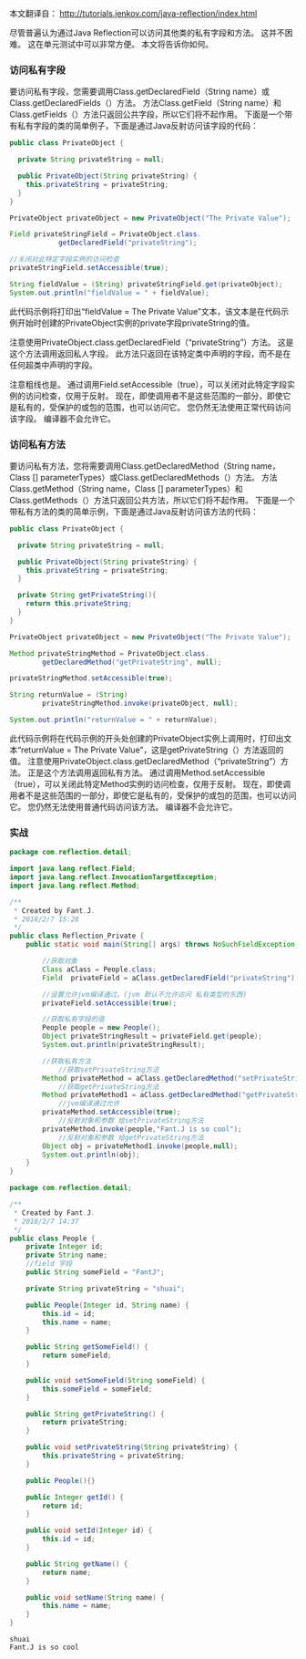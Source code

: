 本文翻译自： http://tutorials.jenkov.com/java-reflection/index.html

尽管普遍认为通过Java Reflection可以访问其他类的私有字段和方法。 这并不困难。 这在单元测试中可以非常方便。 本文将告诉你如何。
  
###   访问私有字段
要访问私有字段，您需要调用Class.getDeclaredField（String name）或Class.getDeclaredFields（）方法。 方法Class.getField（String name）和Class.getFields（）方法只返回公共字段，所以它们将不起作用。 下面是一个带有私有字段的类的简单例子，下面是通过Java反射访问该字段的代码：
```java
public class PrivateObject {

  private String privateString = null;

  public PrivateObject(String privateString) {
    this.privateString = privateString;
  }
}

PrivateObject privateObject = new PrivateObject("The Private Value");

Field privateStringField = PrivateObject.class.
            getDeclaredField("privateString");

//关闭对此特定字段实例的访问检查
privateStringField.setAccessible(true);

String fieldValue = (String) privateStringField.get(privateObject);
System.out.println("fieldValue = " + fieldValue);
```
此代码示例将打印出“fieldValue = The Private Value”文本，该文本是在代码示例开始时创建的PrivateObject实例的private字段privateString的值。

注意使用PrivateObject.class.getDeclaredField（“privateString”）方法。 这是这个方法调用返回私人字段。 此方法只返回在该特定类中声明的字段，而不是在任何超类中声明的字段。

注意粗线也是。 通过调用Field.setAccessible（true），可以关闭对此特定字段实例的访问检查，仅用于反射。 现在，即使调用者不是这些范围的一部分，即使它是私有的，受保护的或包的范围，也可以访问它。 您仍然无法使用正常代码访问该字段。 编译器不会允许它。
###   访问私有方法
要访问私有方法，您将需要调用Class.getDeclaredMethod（String name，Class [] parameterTypes）或Class.getDeclaredMethods（）方法。 方法Class.getMethod（String name，Class [] parameterTypes）和Class.getMethods（）方法只返回公共方法，所以它们将不起作用。 下面是一个带私有方法的类的简单示例，下面是通过Java反射访问该方法的代码：
```java
public class PrivateObject {

  private String privateString = null;

  public PrivateObject(String privateString) {
    this.privateString = privateString;
  }

  private String getPrivateString(){
    return this.privateString;
  }
}
```
```java
PrivateObject privateObject = new PrivateObject("The Private Value");

Method privateStringMethod = PrivateObject.class.
        getDeclaredMethod("getPrivateString", null);

privateStringMethod.setAccessible(true);

String returnValue = (String)
        privateStringMethod.invoke(privateObject, null);

System.out.println("returnValue = " + returnValue);
```
此代码示例将在代码示例的开头处创建的PrivateObject实例上调用时，打印出文本“returnValue = The Private Value”，这是getPrivateString（）方法返回的值。
注意使用PrivateObject.class.getDeclaredMethod（“privateString”）方法。 正是这个方法调用返回私有方法。
 通过调用Method.setAccessible（true），可以关闭此特定Method实例的访问检查，仅用于反射。 现在，即使调用者不是这些范围的一部分，即使它是私有的，受保护的或包的范围，也可以访问它。 您仍然无法使用普通代码访问该方法。 编译器不会允许它。

###   实战


```java
package com.reflection.detail;

import java.lang.reflect.Field;
import java.lang.reflect.InvocationTargetException;
import java.lang.reflect.Method;

/**
 * Created by Fant.J.
 * 2018/2/7 15:28
 */
public class Reflection_Private {
    public static void main(String[] args) throws NoSuchFieldException, IllegalAccessException, NoSuchMethodException, InvocationTargetException {

        //获取对象
        Class aClass = People.class;
        Field  privateField = aClass.getDeclaredField("privateString");

        //设置允许jvm编译通过。(jvm 默认不允许访问 私有类型的东西)
        privateField.setAccessible(true);

        //获取私有字段的值
        People people = new People();
        Object privateStringResult = privateField.get(people);
        System.out.println(privateStringResult);

        //获取私有方法
            //获取setPrivateString方法
        Method privateMethod = aClass.getDeclaredMethod("setPrivateString", String.class);
            //获取getPrivateString方法
        Method privateMethod1 = aClass.getDeclaredMethod("getPrivateString", null);
            //jvm编译通过允许
        privateMethod.setAccessible(true);
            //反射对象和参数 给setPrivateString方法
        privateMethod.invoke(people,"Fant.J is so cool");
            //反射对象和参数 给getPrivateString方法
        Object obj = privateMethod1.invoke(people,null);
        System.out.println(obj);
    }
}

```

```java
package com.reflection.detail;

/**
 * Created by Fant.J.
 * 2018/2/7 14:37
 */
public class People {
    private Integer id;
    private String name;
    //field 字段
    public String someField = "FantJ";

    private String privateString = "shuai";

    public People(Integer id, String name) {
        this.id = id;
        this.name = name;
    }

    public String getSomeField() {
        return someField;
    }

    public void setSomeField(String someField) {
        this.someField = someField;
    }

    public String getPrivateString() {
        return privateString;
    }

    public void setPrivateString(String privateString) {
        this.privateString = privateString;
    }

    public People(){}

    public Integer getId() {
        return id;
    }

    public void setId(Integer id) {
        this.id = id;
    }

    public String getName() {
        return name;
    }

    public void setName(String name) {
        this.name = name;
    }
}

```

```
shuai
Fant.J is so cool
```
